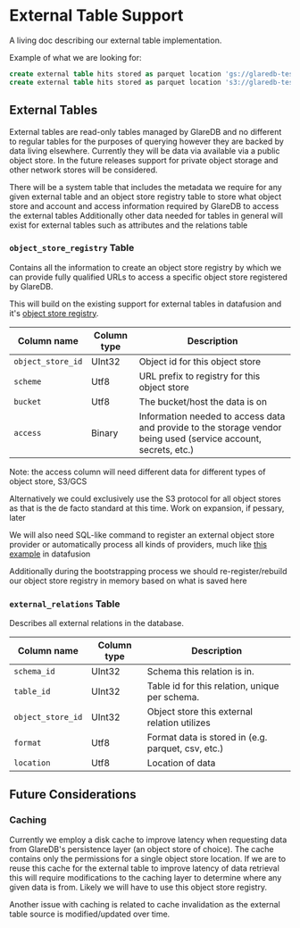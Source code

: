 # External Table Support

A living doc describing our external table implementation.

Example of what we are looking for:
```sql
create external table hits stored as parquet location 'gs://glaredb-testdata/hits.parquet';
create external table hits stored as parquet location 's3://glaredb-testdata/hits.parquet';
```

## External Tables

External tables are read-only tables managed by GlareDB and no different to regular tables for the purposes of querying however they are backed by data living elsewhere.
Currently they will be data via available via a public object store.
In the future releases support for private object storage and other network stores will be considered.

There will be a system table that includes the metadata we require for any given external table and an object store registry table to store what object store and account and access information required by GlareDB to access the external tables
Additionally other data needed for tables in general will exist for external tables such as attributes and the relations table

### `object_store_registry` Table

Contains all the information to create an object store registry by which we can provide fully qualified URLs to access a specific object store registered by GlareDB.

This will build on the existing support for external tables in datafusion and it's [object store registry](https://github.com/apache/arrow-datafusion/blob/master/datafusion/core/src/datasource/datasource.rs).

| Column name | Column type | Description                         |
|-------------|-------------|-------------------------------------|
| `object_store_id` | UInt32      | Object id for this object store |
| `scheme`    | Utf8      | URL prefix to registry for this object store |
| `bucket`    | Utf8      | The bucket/host the data is on |
| `access`    | Binary      | Information needed to access data and provide to the storage vendor being used (service account, secrets, etc.) |

Note: the access column will need different data for different types of object store, S3/GCS

Alternatively we could exclusively use the S3 protocol for all object stores as that is the de facto standard at this time. Work on expansion, if pessary, later

We will also need SQL-like command to register an external object store provider or automatically process all kinds of providers, much like [this example](https://arrow.apache.org/datafusion/user-guide/cli.html?highlight=external+table#querying-s3-data-sources) in datafusion

Additionally during the bootstrapping process we should re-register/rebuild our object store registry in memory based on what is saved here

### `external_relations` Table

Describes all external relations in the database.

| Column name | Column type | Description                         |
|-------------|-------------|-------------------------------------|
| `schema_id` | UInt32      | Schema this relation is in.         |
| `table_id`  | UInt32      | Table id for this relation, unique per schema. |
| `object_store_id` | UInt32 | Object store this external relation utilizes |
| `format`    | Utf8        | Format data is stored in (e.g. parquet, csv, etc.)  |
| `location`  | Utf8        | Location of data |

## Future Considerations

### Caching

Currently we employ a disk cache to improve latency when requesting data from GlareDB's persistence layer (an object store of choice).
The cache contains only the permissions for a single object store location. If we are to reuse this cache for the external table to improve latency of data retrieval this will require modifications to the caching layer to determine where any given data is from. Likely we will have to use this object store registry.

Another issue with caching is related to cache invalidation as the external table source is modified/updated over time.
